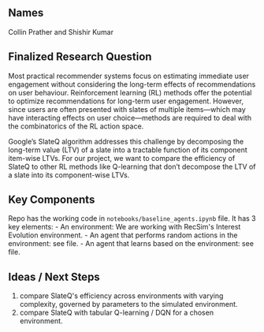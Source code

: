 ## Names
Collin Prather and Shishir Kumar

## Finalized Research Question
Most practical recommender systems focus on estimating immediate user engagement without considering the long-term effects of recommendations on user behaviour. Reinforcement learning (RL) methods offer the potential to optimize recommendations for long-term user engagement. However, since users are often presented with slates
of multiple items—which may have interacting effects on user choice—methods are required to deal with the combinatorics of the RL action space.
 
Google’s SlateQ algorithm addresses this challenge by decomposing the long-term value (LTV) of a slate into a tractable function of its component item-wise LTVs. For our project, we want to compare the efficiency of SlateQ to other RL methods like Q-learning that don’t decompose the LTV of a slate into its component-wise LTVs.

## Key Components
Repo has the working code in `notebooks/baseline_agents.ipynb` file. It has 3 key elements:
    - An environment: We are working with RecSim's Interest Evolution environment.
    - An agent that performs random actions in the environment: see file.
    - An agent that learns based on the environment: see file.

## Ideas / Next Steps
1. compare SlateQ's efficiency across environments with varying complexity, governed by parameters to the simulated environment.
2. compare SlateQ with tabular Q-learning / DQN for a chosen environment.